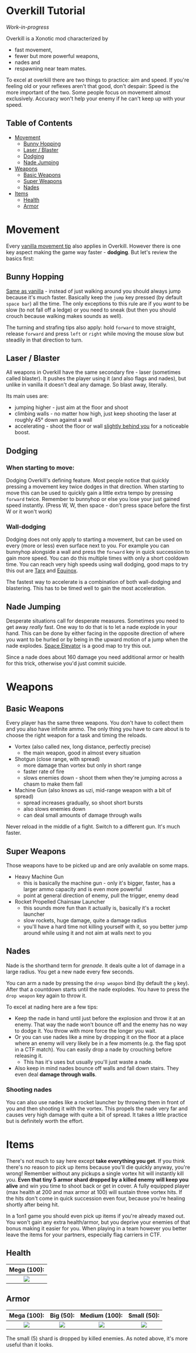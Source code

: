 Overkill Tutorial
=================

*Work-in-progress*

Overkill is a Xonotic mod characterized by

- fast movement,
- fewer but more powerful weapons,
- nades and
- respawning near team mates.

To excel at overkill there are two things to practice: aim and speed. If you're feeling old or your reflexes aren't that good, don't despair: Speed is the more important of the two. Some people focus on movement almost exclusively. Accuracy won't help your enemy if he can't keep up with your speed.

Table of Contents
-----------------

* [Movement](#movement)
    * [Bunny Hopping](#bunny-hopping)
    * [Laser / Blaster](#laser-blaster)
    * [Dodging](#dodging)
    * [Nade Jumping](#nade-jumping)
* [Weapons](#weapons)
    * [Basic Weapons](#basic-weapons)
    * [Super Weapons](#super-weapons)
    * [Nades](#weapons_nades)
* [Items](#items)
    * [Health](#health)
    * [Armor](#armor)

Movement
========

Every [vanilla movement tip](Halogenes_Newbie_Corner#movement) also applies in Overkill. However there is one key aspect making the game way faster - **dodging**. But let's review the basics first:

Bunny Hopping
-------------

[Same as vanilla](Halogenes_Newbie_Corner#bunny-hopping) - instead of just walking around you should always jump because it's much faster. Basically keep the `jump` key pressed (by default `space bar`) all the time. The only exceptions to this rule are if you *want* to be slow (to not fall off a ledge) or you need to sneak (but then you should crouch because walking makes sounds as well).

The turning and strafing tips also apply: hold `forward` to move straight, release `forward` and press `left` or `right` while moving the mouse slow but steadily in that direction to turn.

Laser / Blaster
---------------

All weapons in Overkill have the same secondary fire - laser (sometimes called blaster). It pushes the player using it (and also flags and nades), but unlike in vanilla it doesn't deal any damage. So blast away, literally.

Its main uses are:

- jumping higher - just aim at the floor and shoot
- climbing walls - no matter how high, just keep shooting the laser at roughly 45° down against a wall
- accelerating - shoot the floor or wall [slightly behind you](Halogenes_Newbie_Corner#wall-blastering) for a noticeable boost.

Dodging
-------

### When starting to move:

Dodging Overkill's defining feature. Most people notice that quickly pressing a movement key twice dodges in that direction. When starting to move this can be used to quickly gain a little extra tempo by pressing `forward` twice. Remember to bunnyhop or else you lose your just gained speed instantly. (Press W, W, then space - don't press space before the first W or it won't work)

### Wall-dodging

Dodging does not only apply to starting a movement, but can be used on every (more or less) even surface next to you. For example you can bunnyhop alongside a wall and press the `forward` key in quick succession to gain more speed. You can do this multiple times with only a short cooldown time. You can reach very high speeds using wall dodging, good maps to try this out are [Tarx](Maps#tarx) and [Equinox](Maps#equinox).

The fastest way to accelerate is a combination of both wall-dodging and blastering. This has to be timed well to gain the most acceleration.

Nade Jumping
------------

Desperate situations call for desperate measures. Sometimes you need to get away *really* fast. One way to do that is to let a nade explode in your hand. This can be done by either facing in the opposite direction of where you want to be hurled or by being in the upward motion of a jump when the nade explodes. [Space Elevator](Maps#space-elevator) is a good map to try this out.

Since a nade does about 160 damage you need additional armor or health for this trick, otherwise you'd just commit suicide.

Weapons
=======

Basic Weapons
-------------

Every player has the same three weapons. You don't have to collect them and you also have infinite ammo. The only thing you have to care about is to choose the right weapon for a task and timing the reloads.

- Vortex (also called nex, long distance, perfectly precise)
  - the main weapon, good in almost every situation
- Shotgun (close range, with spread)
  - more damage than vortex but only in short range
  - faster rate of fire
  - slows enemies down - shoot them when they're jumping across a chasm to make them fall
- Machine Gun (also knows as uzi, mid-range weapon with a bit of spread)
  - spread increases gradually, so shoot short bursts
  - also slows enemies down
  - can deal small amounts of damage through walls

Never reload in the middle of a fight. Switch to a different gun. It's much faster.

Super Weapons
-------------

Those weapons have to be picked up and are only available on some maps.

- Heavy Machine Gun
  - this is basically the machine gun - only it's bigger, faster, has a larger ammo capacity and is even more powerful
  - point at general direction of enemy, pull the trigger, enemy dead
- Rocket Propelled Chainsaw Launcher
  - this sounds more fun than it actually is, basically it's a rocket launcher
  - slow rockets, huge damage, quite a damage radius
  - you'll have a hard time not killing yourself with it, so you better jump around while using it and not aim at walls next to you

Nades
-----

Nade is the shorthand term for *grenade*. It deals quite a lot of damage in a large radius. You get a new nade every few seconds.

You can arm a nade by pressing the `drop weapon` bind (by default the `g` key). After that a countdown starts until the nade explodes. You have to press the `drop weapon` key again to throw it.

To excel at nading here are a few tips:

* Keep the nade in hand until just before the explosion and throw it at an enemy. That way the nade won't bounce off and the enemy has no way to dodge it. You throw with more force the longer you wait.
* Or you can use nades like a mine by dropping it on the floor at a place where an enemy will very likely be in a few moments (e.g. the flag spot in a CTF match). You can easily drop a nade by crouching before releasing it.
  * This has it's uses but usually you'll just waste a nade.
* Also keep in mind nades bounce off walls and fall down stairs. They even deal **damage through walls**.

### Shooting nades

You can also use nades like a rocket launcher by throwing them in front of you and then shooting it with the vortex. This propels the nade very far and causes very high damage with quite a bit of spread. It takes a little practice but is definitely worth the effort.

Items
=====

There's not much to say here except **take everything you get**. If you think there's no reason to pick up items because you'll die quickly anyway, you're wrong! Remember without any pickups a single vortex hit will instantly kill you. **Even that tiny 5 armor shard dropped by a killed enemy will keep you alive** and win you time to shoot back or get in cover. A fully equipped player (max health at 200 and max armor at 100) will sustain three vortex hits. If the hits don't come in quick succession even four, because you're healing shortly after being hit.

In a 1on1 game you should even pick up items if you're already maxed out. You won't gain any extra health/armor, but you deprive your enemies of that bonus making it easier for you. When playing in a team however you better leave the items for your partners, especially flag carriers in CTF.

Health
------

|Mega (100):  |
|:-----------:|
|![][h_mega]  |

[h_mega]: http://pics.nexuizninjaz.com/images/s92ftsza0q7r8daau47z.png

Armor
-----

|Mega (100):  |  Big (50):   |Medium (100): |  Small (50): |  
|:-----------:|:------------:|:------------:|:------------:|
|![][a_mega]  |  ![][a_big]  |![][a_medium] |  ![][a_small]| 

[a_mega]: http://pics.nexuizninjaz.com/images/havtb83g2yglb201q84t.png
[a_big]: http://pics.nexuizninjaz.com/images/jyi1aj1vx6rrrckx7zgt.png
[a_medium]: http://pics.nexuizninjaz.com/images/ijq1xmxw797e1klv1l.png
[a_small]: http://pics.nexuizninjaz.com/images/5zl9javsx6dasvom21gv.png

The small (5) shard is dropped by killed enemies. As noted above, it's more useful than it looks.









